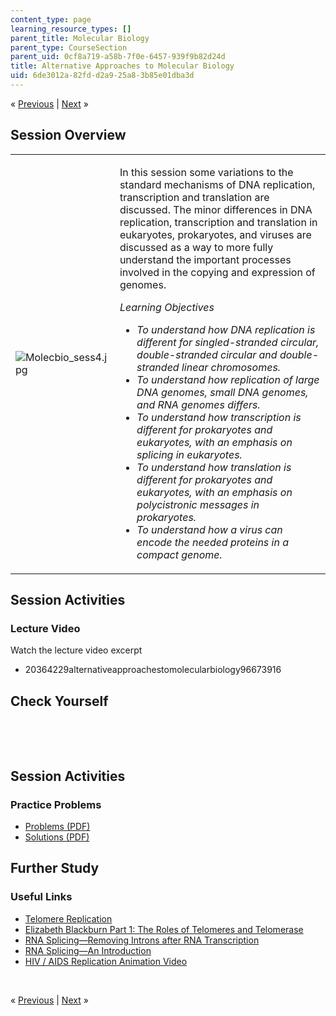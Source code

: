 ```yaml
---
content_type: page
learning_resource_types: []
parent_title: Molecular Biology
parent_type: CourseSection
parent_uid: 0cf8a719-a58b-7f0e-6457-939f9b82d24d
title: Alternative Approaches to Molecular Biology
uid: 6de3012a-82fd-d2a9-25a8-3b85e01dba3d
---
```

<p class="sc_nav">&laquo; <a class="sc_prev" href="./resolveuid/5e1363df9828a8e652b1b90916e83b46">Previous</a> | <a class="sc_next" href="./resolveuid/b312d8ee70addb9a2f2234a16a004e3f">Next</a> &raquo;</p> <h2 class="subhead">Session Overview</h2> <table class="sc_overview">     <tbody>         <tr>             <td><img src="./resolveuid/75b4e43b496dd3a7183a505201a6af37" alt="Molecbio_sess4.jpg" /></td>             <td><p>In this session some variations to the standard mechanisms of DNA replication, transcription and translation are discussed. The minor differences in DNA replication, transcription and translation in eukaryotes, prokaryotes, and viruses are discussed as a way to more fully understand the important processes involved in the copying and expression of genomes.</p>             <p><em>Learning Objectives</em></p>             <ul class="arrow">                 <li><em>To understand how DNA replication is different for singled-stranded circular, double-stranded circular and double-stranded linear chromosomes.</em></li>                 <li><em>To understand how replication of large DNA genomes, small DNA genomes, and RNA genomes differs.</em></li>                 <li><em>To understand how transcription is different for prokaryotes and eukaryotes, with an emphasis on splicing in eukaryotes.</em></li>                 <li><em>To understand how translation is different for prokaryotes and eukaryotes, with an emphasis on polycistronic messages in prokaryotes.</em></li>                 <li><em>To understand how a virus can encode the needed proteins in a compact genome.</em></li>             </ul></td>         </tr>     </tbody> </table> <h2 class="subhead">Session Activities</h2> <h3 class="subsubhead">Lecture Video</h3> <p>Watch the lecture video excerpt</p> <ul class="arrow">     <li>20364229alternativeapproachestomolecularbiology96673916</li> </ul> <h2 class="subhead">Check Yourself</h2> <div id="quizArea">&nbsp;</div> <script type="text/javascript" src="/scripts/jquery-1.3.2.min.js"></script> <script type="text/javascript" src="/scripts/jQuizMe-uncompressed.js"></script> <script type="text/javascript">
// There was an extra comma at the end of multiList array.
$( function($){
	var quizMulti = {
    multiList: [
	{
        ques: 'Shown below is the genomic structure of the human β-globin gene. The numbers within the boxes indicate  the length (in nucleotides) of each region. The DNA sequences corresponding to  the start codon and the stop codon are indicated. <br /><br /><img width="463" height="117" src="/courses/biology/7-01sc-fundamentals-of-biology-fall-2011/molecular-biology/alternative-approaches-to-molecular-biology/OCWmobiosession4_quizzes_clip_image002.png" /><br /><br />Which regions are present in the initial transcript?',
        ans: "both",
        ansSel: ["exons", "introns"],
        ansInfo: "Both introns and exons are present in the initial transcript."
    },
	{
      	ques: '<img width="463" height="117" src="/courses/biology/7-01sc-fundamentals-of-biology-fall-2011/molecular-biology/alternative-approaches-to-molecular-biology/OCWmobiosession4_quizzes_clip_image002.png" /><br /><br />What is the length (in nucleotides) of the mature, processed β-globin mRNA?',
        ans: "620",
        ansSel: ["438", "980", "1600"],
        ansInfo: ""

    },
	{   
		ques: 'The following is the sequence of a double stranded DNA molecule:<br /><br /><span style="font-family: Courier New, Courier, monospace">5’ ATCATGACACTATGCAAGCCGAGAAGCAACAATAGCGAAGCCCATTAA 3’<br />3’ TAGTATTGTGATACGTTCGGCTCTTCGTTGTTATCGCTTCGGGTAATT 5’</span><br /><br />This DNA can encode…',
        ans: '3 polypeptides: one with 7 amino acids,<br><span style="margin:0 0 0 39px;"> one with 11, and one with 14</span>',
        ansSel: ["a polypeptide of 7 amino acids", "a polypeptide of 8 amino acids", "a polypeptide of 11 amino acids", "a polypeptide of 12 amino acids", "a polypeptide of 14 amino acids", "a polypeptide of 15 amino acids", "a polypeptide of 8 amino acids and another with 12"],
        ansInfo: "" 
    }]
	};
	var options = {
		allRandom: false,
		Random: false,
		help: "",
		showHTML: false,
		animationType: 0,
		showWrongAns: true,
		title: "Concept test 1",	 
};
$("#quizArea").jQuizMe(quizMulti, options);
});
</script> <p>&nbsp;</p> <h2 class="subhead">Session Activities</h2> <h3 class="subsubhead">Practice Problems</h3> <ul class="arrow">     <li><a href="./resolveuid/1e8ae573cb4f3035af555f9c200af5dd">Problems (PDF)</a></li>     <li><a href="./resolveuid/66339437fecd9fdc19c516705430ed35">Solutions (PDF)</a></li> </ul> <h2 class="subhead">Further Study</h2> <h3 class="subsubhead">Useful Links</h3> <ul class="arrow">     <li><a href="http://www.youtube.com/watch?v=AJNoTmWsE0s">Telomere Replication</a></li>     <li><a href="http://www.youtube.com/watch?v=5PU_jZwt8KY">Elizabeth Blackburn Part 1: The Roles of Telomeres and Telomerase</a></li>     <li><a href="https://www.youtube.com/watch?v=FVuAwBGw_pQ">RNA Splicing&mdash;Removing Introns after RNA Transcription</a></li>     <li><a href="http://www.youtube.com/watch?v=qmBtqppU6jY&amp;feature=related">RNA Splicing&mdash;An Introduction</a></li>     <li><a href="http://www.youtube.com/watch?v=hdgNnXLY8LU">HIV / AIDS Replication Animation Video</a></li> </ul> <p>&nbsp;</p> <p class="sc_nav_bottom">&laquo; <a class="sc_prev" href="./resolveuid/5e1363df9828a8e652b1b90916e83b46">Previous</a> | <a class="sc_next" href="./resolveuid/b312d8ee70addb9a2f2234a16a004e3f">Next</a> &raquo;</p>